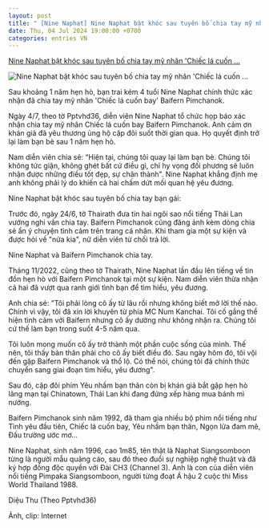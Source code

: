 ```yaml
---
layout: post
title: " [Nine Naphat] Nine Naphat bật khóc sau tuyên bố chia tay mỹ nhân 'Chiếc lá cuốn ..."
date: Thu, 04 Jul 2024 19:00:00 +0700
categories: entries VN
---
```

[Nine Naphat bật khóc sau tuyên bố chia tay mỹ nhân 'Chiếc lá cuốn ...](https://vietnamnet.vn/nine-naphat-bat-khoc-sau-tuyen-bo-chia-tay-my-nhan-chiec-la-cuon-bay-2298479.html)

![Nine Naphat bật khóc sau tuyên bố chia tay mỹ nhân 'Chiếc lá cuốn ...](https://static-images.vnncdn.net/vps_images_publish/000001/000003/2024/7/4/nine-naphat-bat-khoc-sau-chia-tay-my-nhan-chiec-la-cuon-bay-3218.jpeg?width=0&s=Siq2RoWDPTsXeyL-Z_0SQw)

Sau khoảng 1 năm hẹn hò, bạn trai kém 4 tuổi Nine Naphat chính thức xác nhận đã chia tay mỹ nhân 'Chiếc lá cuốn bay' Baifern Pimchanok.

Ngày 4/7, theo tờ Pptvhd36, diễn viên Nine Naphat tổ chức họp báo xác nhận chia tay mỹ nhân Chiếc lá cuốn bay Baifern Pimchanok. Anh cảm ơn khán giả đã yêu thương ủng hộ cặp đôi suốt thời gian qua. Họ quyết định trở lại làm bạn bè sau 1 năm hẹn hò.

Nam diễn viên chia sẻ: “Hiện tại, chúng tôi quay lại làm bạn bè. Chúng tôi không tức giận, không ghét bất cứ điều gì, chỉ hy vọng đối phương sẽ luôn nhận được những điều tốt đẹp, sự chân thành". Nine Naphat khẳng định mẹ anh không phải lý do khiến cả hai chấm dứt mối quan hệ yêu đương.

Nine Naphat bật khóc sau tuyên bố chia tay bạn gái:

Trước đó, ngày 24/6, tờ Thairath đưa tin hai ngôi sao nổi tiếng Thái Lan vướng nghi vấn chia tay. Baifern Pimchanok cũng đăng ảnh kèm dòng chia sẻ ẩn ý chuyện tình cảm trên trang cá nhân. Khi tham gia một sự kiện và được hỏi về "nửa kia", nữ diễn viên từ chối trả lời.

Nine Naphat và Baifern Pimchanok chia tay.

Tháng 11/2022, cũng theo tờ Thairath, Nine Naphat lần đầu lên tiếng về tin đồn hẹn hò với Baifern Pimchanok tại một sự kiện. Nam diễn viên thừa nhận cả hai đã vượt qua ranh giới tình bạn để tìm hiểu, yêu đương.

Anh chia sẻ: "Tôi phải lòng cô ấy từ lâu rồi nhưng không biết mở lời thế nào. Chính vì vậy, tôi đã xin lời khuyên từ phía MC Num Kanchai. Tôi cố gắng thể hiện tình cảm với Baifern nhưng cô ấy dường như không nhận ra. Chúng tôi cứ thế làm bạn trong suốt 4-5 năm qua.

Tôi luôn mong muốn cô ấy trở thành một phần cuộc sống của mình. Thế nên, tôi thấy bản thân phải cho cô ấy biết điều đó. Sau ngày hôm đó, tôi vội đến gặp Baifern Pimchanok và thổ lộ. Có thể nói, chúng tôi đã chính thức chuyển sang giai đoạn tìm hiểu, yêu đương".

Sau đó, cặp đôi phim Yêu nhầm bạn thân còn bị khán giả bắt gặp hẹn hò lãng mạn tại Chinatown, Thái Lan khi đang đứng xếp hàng mua bánh mì nướng.

Baifern Pimchanok sinh năm 1992, đã tham gia nhiều bộ phim nổi tiếng như Tình yêu đầu tiên, Chiếc lá cuốn bay, Yêu nhầm bạn thân, Ngọn lửa đam mê, Đấu trường ước mơ...

Nine Naphat, sinh năm 1996, cao 1m85, tên thật là Naphat Siangsomboon từng là người mẫu quảng cáo, sau đó theo đuổi sự nghiệp nghệ thuật và đã ký hợp đồng độc quyền với Đài CH3 (Channel 3). Anh là con của diễn viên nổi tiếng Pimpaka Siangsomboon, người từng đoạt Á hậu 2 cuộc thi Miss World Thailand 1988.

Diệu Thu (Theo Pptvhd36)

Ảnh, clip: Internet


